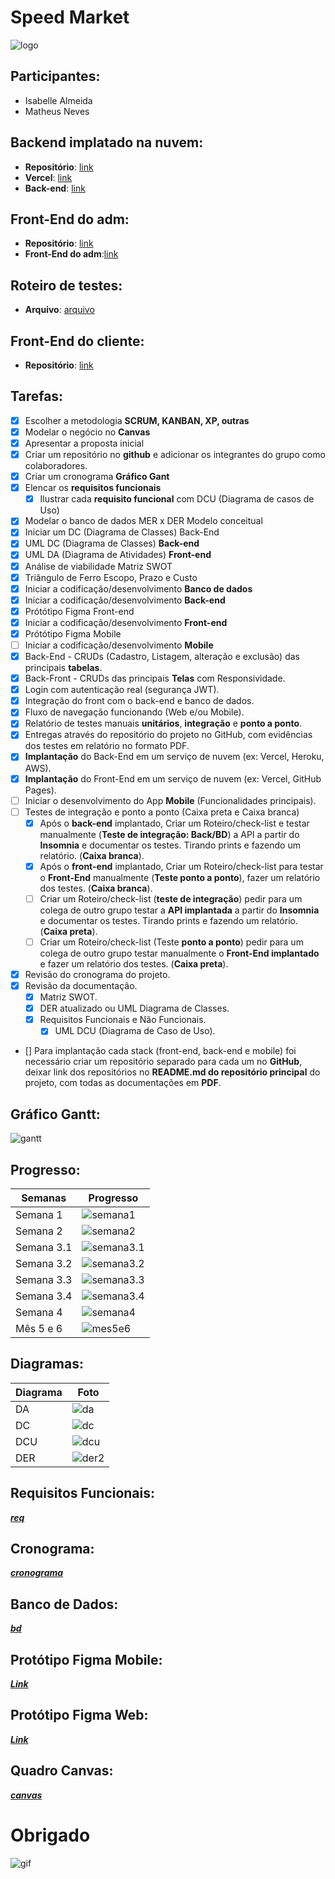 # Speed Market
![logo](./docs/logo+nome.png)

## Participantes: 
- Isabelle Almeida
- Matheus Neves

## Backend implatado na nuvem:
- **Repositório**: [link](https://github.com/Matheus-SNeves/tcc-senai/tree/main)
- **Vercel**: [link](https://vercel.com/matheus-neves-projects-c6d97214/tcc-senai)
- **Back-end**: [link](https://tcc-senai-tawny.vercel.app/)

## Front-End do adm:
- **Repositório**: [link](https://github.com/Matheus-SNeves/web-admin-tcc)
- **Front-End do adm**:[link](https://matheus-sneves.github.io/web-admin-tcc/pages/login.html)

## Roteiro de testes:
- **Arquivo**: [arquivo](./roteiro.md)

## Front-End do cliente:
- **Repositório**: [link](https://github.com/Matheus-SNeves/web-cliente-tcc)

## Tarefas:
- [x] Escolher a metodologia **SCRUM, KANBAN, XP, outras**
- [x] Modelar o negócio no **Canvas**
- [x] Apresentar a proposta inicial
- [x] Criar um repositório no **github** e adicionar os integrantes do grupo como colaboradores.
- [x] Criar um cronograma **Gráfico Gant**
- [x] Elencar os **requisitos funcionais**
    - [x] Ilustrar cada **requisito funcional** com DCU (Diagrama de casos de Uso)
- [x] Modelar o banco de dados MER x DER Modelo conceitual
- [x] Iniciar um DC (Diagrama de Classes) Back-End
- [x] UML DC (Diagrama de Classes) **Back-end**
- [x] UML DA (Diagrama de Atividades) **Front-end**
- [x] Análise de viabilidade Matriz SWOT
- [x] Triângulo de Ferro Escopo, Prazo e Custo
- [x] Iniciar a codificação/desenvolvimento **Banco de dados**
- [x] Iniciar a codificação/desenvolvimento **Back-end**
- [x] Prótótipo Figma Front-end
- [x] Iniciar a codificação/desenvolvimento **Front-end**
- [x] Prótótipo Figma Mobile
- [ ] Iniciar a codificação/desenvolvimento **Mobile**
- [x] Back-End - CRUDs (Cadastro, Listagem, alteração e exclusão) das principais **tabelas**.
- [x] Back-Front - CRUDs das principais **Telas** com Responsividade.
- [x] Login com autenticação real (segurança JWT).
- [x] Integração do front com o back-end e banco de dados. 
- [x] Fluxo de navegação funcionando (Web e/ou Mobile).
- [x] Relatório de testes manuais **unitários**, **integração** e **ponto a ponto**.
- [x] Entregas através do repositório do projeto no GitHub, com evidências dos testes em relatório no formato PDF.
- [x] **Implantação** do Back-End em um serviço de nuvem (ex: Vercel, Heroku, AWS).
- [x] **Implantação** do Front-End em um serviço de nuvem (ex: Vercel, GitHub Pages).
- [ ] Iniciar o desenvolvimento do App **Mobile** (Funcionalidades principais).
- [ ] Testes de integração e ponto a ponto (Caixa preta e Caixa branca)
    - [x] Após o **back-end** implantado, Criar um Roteiro/check-list e testar manualmente (**Teste de integração: Back/BD**) a API a partir do **Insomnia** e documentar os testes. Tirando prints e fazendo um relatório. (**Caixa branca**).
    - [x] Após o **front-end** implantado, Criar um Roteiro/check-list para testar o **Front-End** manualmente (**Teste ponto a ponto**), fazer um relatório dos testes. (**Caixa branca**).
    - [ ] Criar um Roteiro/check-list (**teste de integração**) pedir para um colega de outro grupo testar a **API implantada** a partir do **Insomnia** e documentar os testes. Tirando prints e fazendo um relatório. (**Caixa preta**).
    - [ ] Criar um Roteiro/check-list (Teste **ponto a ponto**) pedir para um colega de outro grupo testar manualmente o **Front-End implantado** e fazer um relatório dos testes. (**Caixa preta**).
- [x] Revisão do cronograma do projeto.
- [x] Revisão da documentação.
    - [x] Matriz SWOT.
    - [x] DER atualizado ou UML Diagrama de Classes.
    - [x] Requisitos Funcionais e Não Funcionais.
        - [x] UML DCU (Diagrama de Caso de Uso).
- [] Para implantação cada stack (front-end, back-end e mobile) foi necessário criar um repositório separado para cada um no **GitHub**, deixar link dos repositórios no **README.md do repositório principal** do projeto, com todas as documentações em **PDF**.

## Gráfico Gantt:
![gantt](./docs/gantt.png)

## Progresso:
|Semanas|Progresso|
|-|-|
|Semana 1| ![semana1](./docs/1semana.png)|
|Semana 2| ![semana2](./docs/2semana.png)|
|Semana 3.1| ![semana3.1](./docs/3semana1.png)|
|Semana 3.2| ![semana3.2](./docs/3semana2.png)|
|Semana 3.3| ![semana3.3](./docs/3semana3.png)|
|Semana 3.4| ![semana3.4](./docs/3semana4.png)|
|Semana 4| ![semana4](./docs/4semana.png)|
| Mês 5 e 6 | ![mes5e6](./docs/progresso.png)

## Diagramas:
|Diagrama|Foto|
|-|-|
|DA| ![da](./docs/da.png)|
|DC| ![dc](./docs/dc.png)|
|DCU| ![dcu](./docs/dcu.png)|
|DER| ![der2](./docs/der.png)|

## Requisitos Funcionais:
[***req***](./docs/reqFuncionais.txt)

## Cronograma:
[***cronograma***](./docs/cronograma.txt)

## Banco de Dados:
[***bd***](./docs/bd.txt)

## Protótipo Figma Mobile:
[***Link***](https://www.figma.com/design/4V3yrFrDjP3KDmGCCxzphi/Prototipo-Mobile-Speed-Market)

## Protótipo Figma Web:
[***Link***](https://www.figma.com/proto/OlHvhztXHYQJX8xR6OwxvU/Prototipo-Desktop-Speed-Market)

## Quadro Canvas:
[***canvas***](./docs/canvas(3).json)

# Obrigado
![gif](./docs/logoanimacao.gif)

